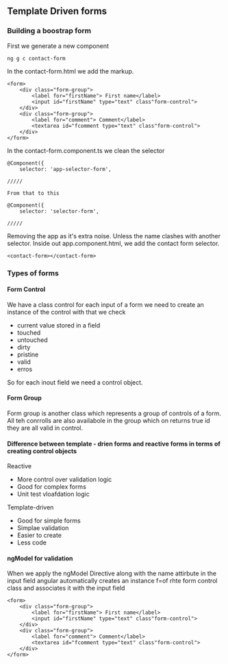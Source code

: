 ## Template Driven forms

### Building a boostrap form

First we generate a new component

~~~
ng g c contact-form
~~~

In the contact-form.html we add the markup. 

~~~
<form>
	<div class="form-group">
		<label for="firstName"> First name</label>
		<input id="firstName" type="text" class"form-control">
	</div>
	<div class="form-group">
		<label for="comment"> Comment</label>
		<textarea id="fcomment type="text" class"form-control">
	</div>
</form>
~~~


In the contact-form.component.ts we clean the selector

~~~
@Component({
	selector: 'app-selector-form',
	
/////

From that to this

@Component({
	selector: 'selector-form',
	
/////

~~~
Removing the app as it's extra noise. Unless the name clashes with another selector.
Inside out app.component.html, we add the contact form selector.

~~~
<contact-form></contact-form>
~~~

### Types of forms

#### Form Control

We have a class control for each input of a form we need to create an instance of the control with that we check 

- current value stored in a field
- touched
- untouched
- dirty
- pristine
- valid
- erros

So for each inout field we need a control object.

#### Form Group

Form group is another class which represents a group of controls of a form.
All teh conrrolls are also availabole in the group which on returns true id they are all valid in control. 

#### Difference between template - drien forms and reactive forms in terms of creating control objects

Reactive 

- More control over validation logic
- Good for complex forms
- Unit test vloafdation logic

Template-driven

- Good for simple forms
- Simplae validation
- Easier to create
- Less code
 

#### ngModel for validation

When we apply the ngModel Directive along with the name attirbute in the input  field angular automatically creates an instance f=of rhte form control class and associates it with the input field

~~~
<form>
	<div class="form-group">
		<label for="firstName"> First name</label>
		<input id="firstName" type="text" class"form-control">
	</div>
	<div class="form-group">
		<label for="comment"> Comment</label>
		<textarea id="fcomment type="text" class"form-control">
	</div>
</form>
~~~





 



